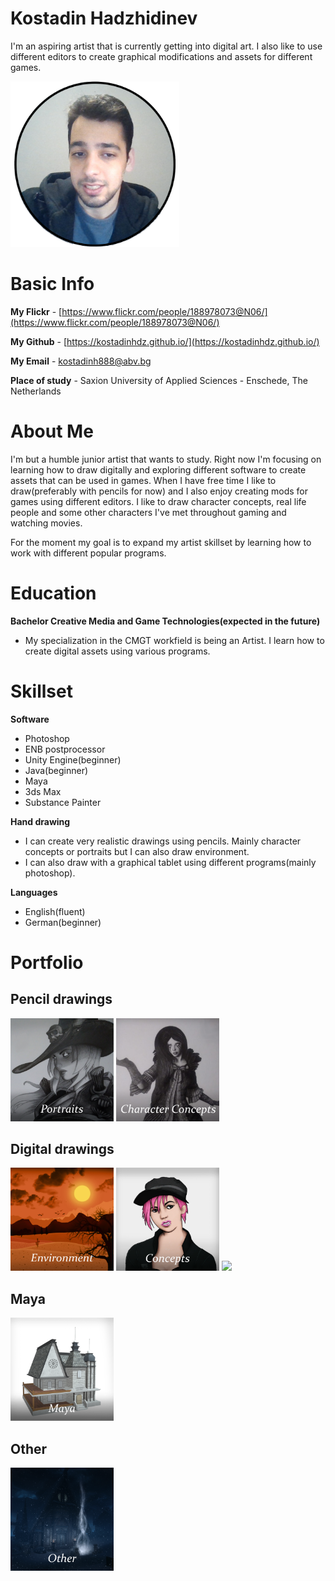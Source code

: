 # Kostadin Hadzhidinev
I'm an aspiring artist that is currently getting into digital art. I also like to use different editors to create graphical modifications and assets for different games.

<img src="imageofguy.png" width="270">

# Basic Info

**My Flickr** - [https://www.flickr.com/people/188978073@N06/](https://www.flickr.com/people/188978073@N06/)

**My Github** - [https://kostadinhdz.github.io/](https://kostadinhdz.github.io/)

**My Email** - kostadinh888@abv.bg

**Place of study** - Saxion University of Applied Sciences - Enschede, The Netherlands

# About Me

I'm but a humble junior artist that wants to study. Right now I'm focusing on learning how to draw digitally and exploring different software to create assets that can be used in games. When I have free time I like to draw(preferably with pencils for now) and I also enjoy creating mods for games using different editors. I like to draw character concepts, real life people and some other characters I've met throughout gaming and watching movies.

For the moment my goal is to expand my artist skillset by learning how to work with different popular programs.

# Education

**Bachelor Creative Media and Game Technologies(expected in the future)**

- My specialization in the CMGT workfield is being an Artist. I learn how to create digital assets using various programs.

# Skillset

**Software**
- Photoshop
- ENB postprocessor
- Unity Engine(beginner)
- Java(beginner)
- Maya
- 3ds Max
- Substance Painter

**Hand drawing**
- I can create very realistic drawings using pencils. Mainly character concepts or portraits but I can also draw environment.
- I can also draw with a graphical tablet using different programs(mainly photoshop).

**Languages**
- English(fluent)
- German(beginner)


# Portfolio

## Pencil drawings

[<img src="portraits.png" width="165">](https://kostadinhdz.github.io/Kostadin-Hadzhidinev/) [<img src="character_concepts.png" width="165">](https://kostadinhdz.github.io/Kostadin-Hadzhidinev/)

## Digital drawings

[<img src="environment.png" width="165">](https://kostadinhdz.github.io/Kostadin-Hadzhidinev/) [<img src="digital_concepts.png" width="165">](https://kostadinhdz.github.io/Kostadin-Hadzhidinev/) [<img src="digital_other.png" width="165">](https://kostadinhdz.github.io/Kostadin-Hadzhidinev/)

## Maya

[<img src="maya.png" width="165">](https://kostadinhdz.github.io/Kostadin-Hadzhidinev/)

## Other

[<img src="other.png" width="165">](https://kostadinhdz.github.io/Kostadin-Hadzhidinev/)
